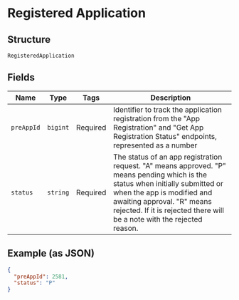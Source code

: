 
# Registered Application

## Structure

`RegisteredApplication`

## Fields

| Name | Type | Tags | Description |
|  --- | --- | --- | --- |
| `preAppId` | `bigint` | Required | Identifier to track the application registration from the "App Registration" and "Get App Registration Status" endpoints, represented as a number |
| `status` | `string` | Required | The status of an app registration request. "A" means approved. "P" means pending which is the status when initially submitted or when the app is modified and awaiting approval. "R" means rejected. If it is rejected there will be a note with the rejected reason. |

## Example (as JSON)

```json
{
  "preAppId": 2581,
  "status": "P"
}
```

